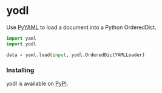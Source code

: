 yodl
====

Use [PyYAML](http://pyyaml.org/) to load a document into a Python OrderedDict.

```py
import yaml
import yodl

data = yaml.load(input, yodl.OrderedDictYAMLLoader)
```

### Installing

yodl is available on [PyPI](https://pypi.python.org/pypi/yodl).
